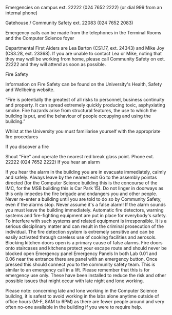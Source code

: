 Emergencies on campus ext. 22222 (024 7652 2222)
(or dial 999 from an internal phone)

Gatehouse / Community Safety ext. 22083 (024 7652 2083)

Emergency calls can be made from the telephones in the Terminal Rooms and the Computer Science foyer

Departmental First Aiders are Lea Barton (CS1.17, ext. 24343) and Mike Joy (CS3.28, ext. 23368). If you are unable to contact Lea or Mike, noting that they may well be working from home, please call Community Safety on ext. 22222 and they will attend as soon as possible.

Fire Safety

Information on Fire Safety can be found on the University's Health, Safety and Wellbeing website.

“Fire is potentially the greatest of all risks to personnel, business continuity and property. It can spread extremely quickly producing toxic, asphyxiating smoke. Fire hazards arise from structural features, the use to which the building is put, and the behaviour of people occupying and using the building.”


Whilst at the University you must familiarise yourself with the appropriate fire procedures

If you discover a fire

Shout "Fire" and operate the nearest red break glass point.
Phone ext. 22222 (024 7652 2222)
If you hear an alarm

If you hear the alarm in the building you are in evacuate immediately, calmly and safely.
Always leave by the nearest exit
Go to the assembly pointas directed (for the Computer Science building this is the concourse of the IMC, for the MSB building this is Car Park 15). Do not linger in doorways as this only impedes the fire brigade and endangers you and other people.
Never re-enter a building until you are told to do so by Community Safety, even if the alarms stop.
Never assume it's a false alarm! If the alarm sounds you must leave the building immediately.
Automatic fire detectors, warning systems and fire-fighting equipment are put in place for everybody's safety. To interfere with such systems and related equipment is irresponsible. It is a serious disciplinary matter and can result in the criminal prosecution of the individual. The fire detection system is extremely sensitive and can be easily activated through careless use of cooking facilities and aerosols. Blocking kitchen doors open is a primary cause of false alarms.
Fire doors onto staircases and kitchens protect your escape route and should never be blocked open
Emergency panel
Emergency Panels
In both Lab 0.01 and 0.06 near the entrance there are panel with an emergency button. Once pressed this should connect you to the community safety team. This is similar to an emergency call in a lift. Please remember that this is for emergency use only. These have been installed to reduce the risk and other possible issues that might occur with late night and lone working.

Please note: concerning late and lone working in the Computer Science building, it is safest to avoid working in the labs alone anytime outside of office hours (M-F, 8AM to 6PM) as there are fewer people around and very often no-one available in the building if you were to require help.
